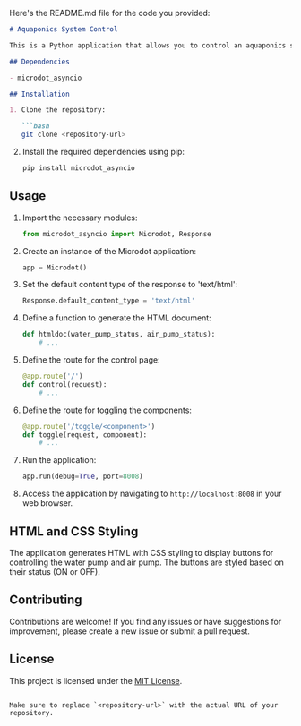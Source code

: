 Here's the README.md file for the code you provided:

```markdown
# Aquaponics System Control

This is a Python application that allows you to control an aquaponics system by toggling the water pump and air pump on or off.

## Dependencies

- microdot_asyncio

## Installation

1. Clone the repository:

   ```bash
   git clone <repository-url>
   ```

2. Install the required dependencies using pip:

   ```bash
   pip install microdot_asyncio
   ```

## Usage

1. Import the necessary modules:

   ```python
   from microdot_asyncio import Microdot, Response
   ```

2. Create an instance of the Microdot application:

   ```python
   app = Microdot()
   ```

3. Set the default content type of the response to 'text/html':

   ```python
   Response.default_content_type = 'text/html'
   ```

4. Define a function to generate the HTML document:

   ```python
   def htmldoc(water_pump_status, air_pump_status):
       # ...
   ```

5. Define the route for the control page:

   ```python
   @app.route('/')
   def control(request):
       # ...
   ```

6. Define the route for toggling the components:

   ```python
   @app.route('/toggle/<component>')
   def toggle(request, component):
       # ...
   ```

7. Run the application:

   ```python
   app.run(debug=True, port=8008)
   ```

8. Access the application by navigating to `http://localhost:8008` in your web browser.

## HTML and CSS Styling

The application generates HTML with CSS styling to display buttons for controlling the water pump and air pump. The buttons are styled based on their status (ON or OFF).

## Contributing

Contributions are welcome! If you find any issues or have suggestions for improvement, please create a new issue or submit a pull request.

## License

This project is licensed under the [MIT License](LICENSE).
```

Make sure to replace `<repository-url>` with the actual URL of your repository.

